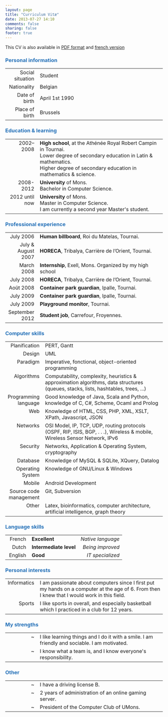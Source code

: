```yaml
---
layout: page
title: "Curriculum Vitæ"
date: 2013-07-27 14:10
comments: false
sharing: false
footer: true
---
```


This CV is also available in <a href="http://files.quentinloos.be/CV-en.pdf">PDF format</a> and <a href="{{ root_url }}/curriculum-vitae">french version</a>

### <span style="color: #2571B8;">Personal information</span>

<table width="100%" style="border: 0px;">
<tbody>
<tr>
<td style="text-align: right;" width="20%">Social situation</td>
<td style="padding-left: 10px;">Student</td>
</tr>
<tr>
<td style="text-align: right;" width="20%">Nationality</td>
<td style="padding-left: 10px;">Belgian</td>
</tr>
<tr>
<td style="text-align: right;" width="20%">Date of birth</td>
<td style="padding-left: 10px;">April 1st 1990</td>
</tr>
<tr>
<td style="text-align: right;" width="20%">Place of birth</td>
<td style="padding-left: 10px;">Brussels</td>
</tr>
</tbody>
</table>

### <span style="color: #2571B8;">Education &amp; learning</span>

<table width="100%" style="border: 0px;">
<tbody>
<tr>
<td style="vertical-align: top; text-align: right; width: 20%;">2002–2008</td>
<td style="padding-left: 10px;"><strong>High school</strong>, at the Athénée Royal Robert Campin in Tournai.<br />
Lower degree of secondary education in Latin &amp; mathematics.<br />
Higher degree of secondary education in mathematics &amp; science.</td>
</tr>
<tr>
<td style="vertical-align: top; text-align: right; width: 20%;">2008-2012</td>
<td style="padding-left: 10px;"><strong>University</strong> of Mons.<br />
Bachelor in Computer Science.</td>
</tr>
<tr>
<td style="vertical-align: top; text-align: right; width: 20%;">2012 until now</td>
<td style="padding-left: 10px;"><strong>University</strong> of Mons.<br />
Master in Computer Science.<br />
I am currently a second year Master's student.</td>
</tr>
</tbody>
</table>

### <span style="color: #2571B8;">Professional experience</span>

<table width="100%" style="border: 0px;">
<tbody>
<tr>
<td style="text-align: right; width: 20%;">July 2006</td>
<td style="padding-left: 10px;"><strong>Human billboard</strong>, Roi du Matelas, Tournai.</td>
</tr>
<tr>
<td style="text-align: right; width: 20%;">July &amp; August 2007</td>
<td style="padding-left: 10px;"><strong>HORECA</strong>, Tribalya, Carrière de l’Orient, Tournai.</td>
</tr>
<tr>
<td style="text-align: right; width: 20%;">March 2008</td>
<td style="padding-left: 10px;"><strong>Internship</strong>, Exell, Mons. Organized by my high school</td>
</tr>
<tr>
<td style="text-align: right; width: 20%;">July 2008</td>
<td style="padding-left: 10px;"><strong>HORECA</strong>, Tribalya, Carrière de l’Orient, Tournai.</td>
</tr>
<tr>
<td style="text-align: right; width: 20%;">Août 2008</td>
<td style="padding-left: 10px;"><strong>Container park guardian</strong>, Ipalle, Tournai.</td>
</tr>
<tr>
<td style="text-align: right; width: 20%;">July 2009</td>
<td style="padding-left: 10px;"><strong>Container park guardian</strong>, Ipalle, Tournai.</td>
</tr>
<tr>
<td style="text-align: right; width: 20%;">July 2009</td>
<td style="padding-left: 10px;"><strong>Playground monitor</strong>, Tournai.</td>
</tr>
<tr>
<td style="text-align: right; width: 20%;">September 2012</td>
<td style="padding-left: 10px;"><strong>Student job</strong>, Carrefour, Froyennes.</td>
</tr>
</tbody>
</table>

### <span style="color: #2571B8;">Computer skills</span>

<table width="100%" style="border: 0px;">
<tbody>
<tr>
<td style="vertical-align: top; text-align: right; width: 20%;">Planification</td>
<td style="vertical-align: top; padding-left: 10px;">PERT, Gantt</td>
</tr>
<tr>
<td style="vertical-align: top; text-align: right; width: 20%;">Design</td>
<td style="vertical-align: top; padding-left: 10px;">UML</td>
</tr>
<tr>
<td style="vertical-align: top; text-align: right; width: 20%;">Paradigm</td>
<td style="vertical-align: top; padding-left: 10px;">Imperative, fonctional, object-oriented programming</td>
</tr>
<tr>
<td style="vertical-align: top; text-align: right; width: 20%;">Algorithms</td>
<td style="vertical-align: top; padding-left: 10px;">Computability, complexity, heuristics &amp; approximation algorithms, data structures (queues, stacks, lists, hashtables, trees, ...)</td>
</tr>
<tr>
<td style="vertical-align: top; text-align: right; width: 20%;">Programming language</td>
<td style="vertical-align: top; padding-left: 10px;">Good knowledge of Java, Scala and Python, knowledge of C, C#, Scheme, Ocaml and Prolog</td>
</tr>
<tr>
<td style="vertical-align: top; text-align: right; width: 20%;">Web</td>
<td style="vertical-align: top; padding-left: 10px;">Knowledge of HTML, CSS, PHP, XML, XSLT, XPath, Javascript, JSON</td>
</tr>
<tr>
<td style="vertical-align: top; text-align: right; width: 20%;">Networks</td>
<td style="vertical-align: top; padding-left: 10px;">OSI Model, IP, TCP, UDP, routing protocols (OSPF, RIP, ISIS, BGP, . . .), Wireless &amp; mobile, Wireless Sensor Network, IPv6</td>
</tr>
<tr>
<td style="vertical-align: top; text-align: right; width: 20%;">Security</td>
<td style="vertical-align: top; padding-left: 10px;">Networks, Application &amp; Operating System, cryptography</td>
</tr>
<tr>
<td style="vertical-align: top; text-align: right; width: 20%;">Database</td>
<td style="vertical-align: top; padding-left: 10px;">Knowledge of MySQL &amp; SQLite, XQuery, Datalog</td>
</tr>
<tr>
<td style="vertical-align: top; text-align: right; width: 20%;">Operating System</td>
<td style="vertical-align: top; padding-left: 10px;">Knowledge of GNU/Linux &amp; Windows</td>
</tr>
<tr>
<td style="vertical-align: top; text-align: right; width: 20%;">Mobile</td>
<td style="vertical-align: top; padding-left: 10px;">Android Development</td>
</tr>
<tr>
<td style="vertical-align: top; text-align: right; width: 20%;">Source code management</td>
<td style="vertical-align: top; padding-left: 10px;">Git, Subversion</td>
</tr>
<tr>
<td style="vertical-align: top; text-align: right; width: 20%;">Other</td>
<td style="padding-left: 10px;">Latex, bioinformatics, computer architecture, artificial intelligence, graph theory</td>
</tr>
</tbody>
</table>

### <span style="color: #2571B8;">Language skills</span>

<table width="100%" style="border: 0px;">
<tbody>
<tr>
<td style="text-align: right; width: 20%;">French</td>
<td style="padding-left: 10px;"><strong>Excellent</strong></td>
<td style="text-align: right;"><em>Native language</em></td>
</tr>
<tr>
<td style="text-align: right; width: 20%;">Dutch</td>
<td style="padding-left: 10px;"><strong>Intermediate level</strong></td>
<td style="text-align: right;"><em>Being improved</em></td>
</tr>
<tr>
<td style="text-align: right; width: 20%;">English</td>
<td style="padding-left: 10px;"><strong>Good</strong></td>
<td style="text-align: right;"><em>IT specialized</em></td>
</tr>
</tbody>
</table>

### <span style="color: #2571B8;">Personal interests</span>

<table width="100%" style="border: 0px;">
<tbody>
<tr>
<td style="vertical-align: top; text-align: right; width: 20%;">Informatics</td>
<td style="padding-left: 10px;">I am passionate about computers since I first put my hands on a computer at the age of 6. From then I knew that I would work in this field.</td>
</tr>
<tr>
<td style="vertical-align: top; text-align: right; width: 20%;">Sports</td>
<td style="padding-left: 10px;">I like sports in overall, and especially basketball which I practiced in a club for 12 years.</td>
</tr>
</tbody>
</table>

### <span style="color: #2571B8;">My strengths</span>

<table width="100%" style="border: 0px;">
<tbody>
<tr>
<td style="vertical-align: top; text-align: right; width: 20%;">~</td>
<td style="padding-left: 10px;">I like learning things and I do it with a smile. I am friendly and sociable. I am motivated.</td>
</tr>
<tr>
<td style="vertical-align: top; text-align: right; width: 20%;">~</td>
<td style="padding-left: 10px;">I know what a team is, and I know everyone's responsibility.</td>
</tr>
</tbody>
</table>

### <span style="color: #2571B8;">Other</span>

<table width="100%" style="border: 0px;">
<tbody>
<tr>
<td style="vertical-align: top; text-align: right; width: 20%;">~</td>
<td style="padding-left: 10px;">I have a driving license B.</td>
</tr>
<tr>
<td style="vertical-align: top; text-align: right; width: 20%;">~</td>
<td style="padding-left: 10px;">2 years of administration of an online gaming server.</td>
</tr>
<tr>
<td style="vertical-align: top; text-align: right; width: 20%;">~</td>
<td style="padding-left: 10px;">President of the Computer Club of UMons.</td>
</tr>
</tbody>
</table>